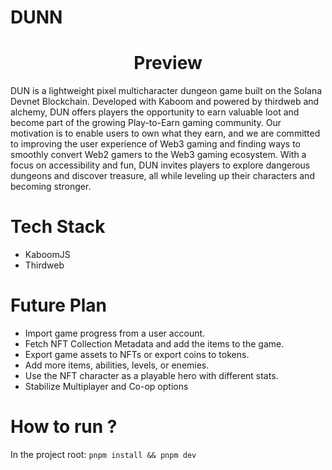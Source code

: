 # DUNN

<h1 align="center">Preview</h1>

DUN is a lightweight pixel multicharacter dungeon game built on the Solana Devnet Blockchain. Developed with Kaboom and powered by thirdweb and alchemy, DUN offers players the opportunity to earn valuable loot and become part of the growing Play-to-Earn gaming community. Our motivation is to enable users to own what they earn, and we are committed to improving the user experience of Web3 gaming and finding ways to smoothly convert Web2 gamers to the Web3 gaming ecosystem. With a focus on accessibility and fun, DUN invites players to explore dangerous dungeons and discover treasure, all while leveling up their characters and becoming stronger.


# Tech Stack

- KaboomJS
- Thirdweb

# Future Plan

- Import game progress from a user account.
- Fetch NFT Collection Metadata and add the items to the game.
- Export game assets to NFTs or export coins to tokens.
- Add more items, abilities, levels, or enemies.
- Use the NFT character as a playable hero with different stats.
- Stabilize  Multiplayer and Co-op options

# How to run ?

In the project root:
`pnpm install && pnpm dev`

